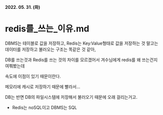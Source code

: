 **2022. 05. 31. (화)**
# redis를_쓰는_이유.md

DBMS는 테이블로 값을 저장하고, Redis는 Key:Value형태로 값을 저장하는 것 말고는 데이터를 저장하고 불러오는 구조는 똑같은 것 같아,

DB를 쓰는것과 Redis를 쓰는 것의 차이를 모르겠어서 겨수님에게 redis를 왜 쓰는건지 여쭤봤는데

속도에 이점이 있기 때문이란다.

메모리에 캐시로 저장하기 때문에 빨라서...

DB는 반면 DB의 파일시스템에 저장해서 불러오기 때문에 오래 걸리는거고.


* Redis는 noSQL이고 DBMS는 SQL
